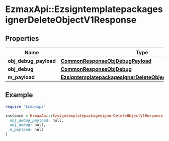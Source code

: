 # EzmaxApi::EzsigntemplatepackagesignerDeleteObjectV1Response

## Properties

| Name | Type | Description | Notes |
| ---- | ---- | ----------- | ----- |
| **obj_debug_payload** | [**CommonResponseObjDebugPayload**](CommonResponseObjDebugPayload.md) |  |  |
| **obj_debug** | [**CommonResponseObjDebug**](CommonResponseObjDebug.md) |  | [optional] |
| **m_payload** | [**EzsigntemplatepackagesignerDeleteObjectV1ResponseMPayload**](EzsigntemplatepackagesignerDeleteObjectV1ResponseMPayload.md) |  |  |

## Example

```ruby
require 'Ezmaxapi'

instance = EzmaxApi::EzsigntemplatepackagesignerDeleteObjectV1Response.new(
  obj_debug_payload: null,
  obj_debug: null,
  m_payload: null
)
```

